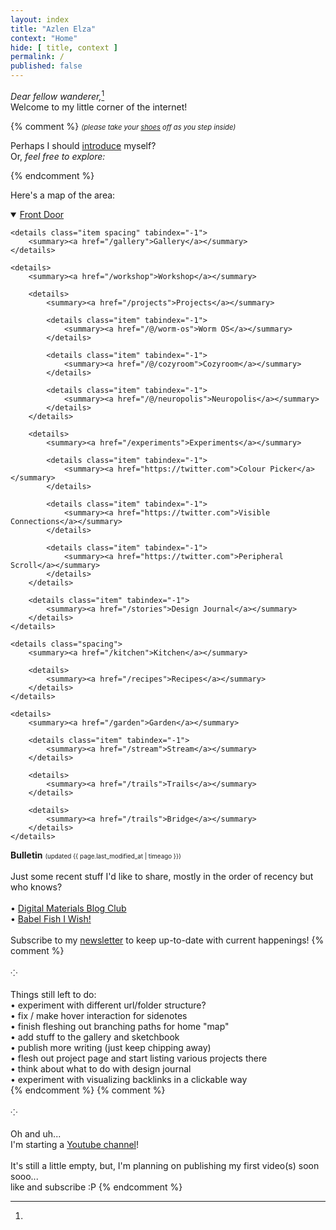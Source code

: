 ```yaml
---
layout: index
title: "Azlen Elza"
context: "Home"
hide: [ title, context ]
permalink: /
published: false
---
```


<em>Dear fellow wanderer,</em>[^bulletin]<br>
Welcome to my little corner of the internet!

{% comment %}
<span style="font-size: 0.8em; font-style: italic">(please take your <a href="/doorstep">shoes</a> off as you step inside)</span>

<!-- Let me tell you a [story](/stories) <br> -->
Perhaps I should [introduce](/intro) myself?<br>
Or, <em>feel free to explore:</em>

{% endcomment %}

Here's a map of the area:

<details open>
    <summary><a href="/doorstep">Front Door</a></summary>
    
    <details class="item spacing" tabindex="-1">
		<summary><a href="/gallery">Gallery</a></summary>
	</details>
	
    <details>
		<summary><a href="/workshop">Workshop</a></summary>
		
		<details>
			<summary><a href="/projects">Projects</a></summary>

			<details class="item" tabindex="-1">
				<summary><a href="/@/worm-os">Worm OS</a></summary>
			</details>

			<details class="item" tabindex="-1">
				<summary><a href="/@/cozyroom">Cozyroom</a></summary>
			</details>
			
			<details class="item" tabindex="-1">
				<summary><a href="/@/neuropolis">Neuropolis</a></summary>
			</details>
		</details>

		<details>
			<summary><a href="/experiments">Experiments</a></summary>

			<details class="item" tabindex="-1">
				<summary><a href="https://twitter.com">Colour Picker</a></summary>
			</details>

			<details class="item" tabindex="-1">
				<summary><a href="https://twitter.com">Visible Connections</a></summary>
			</details>
			
			<details class="item" tabindex="-1">
				<summary><a href="https://twitter.com">Peripheral Scroll</a></summary>
			</details>
		</details>
		
		<details class="item" tabindex="-1">
			<summary><a href="/stories">Design Journal</a></summary>
		</details>
	</details>

	<details class="spacing">
		<summary><a href="/kitchen">Kitchen</a></summary>

		<details>
			<summary><a href="/recipes">Recipes</a></summary>
		</details>
	</details>
	
	<details>
		<summary><a href="/garden">Garden</a></summary>
		
		<details class="item" tabindex="-1">
			<summary><a href="/stream">Stream</a></summary>
		</details>

		<details>
			<summary><a href="/trails">Trails</a></summary>
		</details>
		
		<details>
			<summary><a href="/trails">Bridge</a></summary>
		</details>
	</details>
</details>


<!--

Front door

Writing chamber / room
Printing press / news room


-->

[^bulletin]:
**Bulletin**
<span class="page-date" style="font-size: 0.7em;">
    (updated {{ page.last_modified_at | timeago }})
</span>
<br><br>
Just some recent stuff I'd like to share, mostly in the order of recency but who knows? <br><br>
• [Digital Materials Blog Club](/writing/digital-materials-blog-club) <span class="new"></span> <br>
• [Babel Fish I Wish!](/writing/babel-fish-I-wish) <br>
<br>
Subscribe to my [newsletter](/newsletter) to keep up-to-date with current happenings!
{% comment %}
<br><br>⁘<br><br>
Things still left to do:<br>
• experiment with different url/folder structure?<br>
• fix / make hover interaction for sidenotes<br>
• finish fleshing out branching paths for home "map"<br>
• add stuff to the gallery and sketchbook<br>
• publish more writing (just keep chipping away)<br>
• flesh out project page and start listing various projects there<br>
• think about what to do with design journal<br>
• experiment with visualizing backlinks in a clickable way<br>
{% endcomment %}
{% comment %}
<br><br>⁘<br><br>
Oh and uh...<br>
I'm starting a [Youtube channel](https://youtube.com/@azlenelza)!
<br><br>
It's still a little empty, but, I'm planning on publishing my first video(s) soon sooo...<br>like and subscribe :P
{% endcomment %}




<style>
    .sidenote-number, .sidenote::before {
        visibility: hidden !important;
        pointer-events: none;
    }
</style>